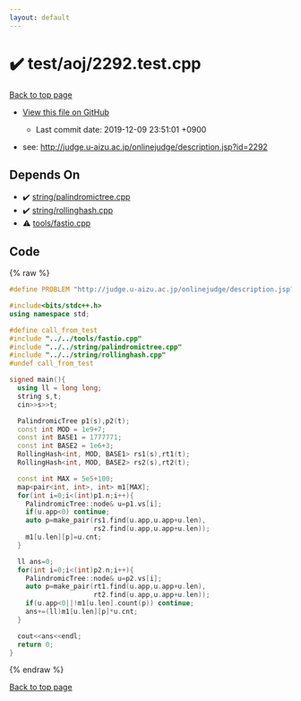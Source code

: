 ```yaml
---
layout: default
---
```


<!-- mathjax config similar to math.stackexchange -->
<script type="text/javascript" async
  src="https://cdnjs.cloudflare.com/ajax/libs/mathjax/2.7.5/MathJax.js?config=TeX-MML-AM_CHTML">
</script>
<script type="text/x-mathjax-config">
  MathJax.Hub.Config({
    TeX: { equationNumbers: { autoNumber: "AMS" }},
    tex2jax: {
      inlineMath: [ ['$','$'] ],
      processEscapes: true
    },
    "HTML-CSS": { matchFontHeight: false },
    displayAlign: "left",
    displayIndent: "2em"
  });
</script>

<script type="text/javascript" src="https://cdnjs.cloudflare.com/ajax/libs/jquery/3.4.1/jquery.min.js"></script>
<script src="https://cdn.jsdelivr.net/npm/jquery-balloon-js@1.1.2/jquery.balloon.min.js" integrity="sha256-ZEYs9VrgAeNuPvs15E39OsyOJaIkXEEt10fzxJ20+2I=" crossorigin="anonymous"></script>
<script type="text/javascript" src="../../../assets/js/copy-button.js"></script>
<link rel="stylesheet" href="../../../assets/css/copy-button.css" />


# :heavy_check_mark: test/aoj/2292.test.cpp
<a href="../../../index.html">Back to top page</a>

* <a href="{{ site.github.repository_url }}/blob/master/test/aoj/2292.test.cpp">View this file on GitHub</a>
    - Last commit date: 2019-12-09 23:51:01 +0900


* see: <a href="http://judge.u-aizu.ac.jp/onlinejudge/description.jsp?id=2292">http://judge.u-aizu.ac.jp/onlinejudge/description.jsp?id=2292</a>


## Depends On
* :heavy_check_mark: <a href="../../../library/string/palindromictree.cpp.html">string/palindromictree.cpp</a>
* :heavy_check_mark: <a href="../../../library/string/rollinghash.cpp.html">string/rollinghash.cpp</a>
* :warning: <a href="../../../library/tools/fastio.cpp.html">tools/fastio.cpp</a>


## Code
{% raw %}
```cpp
#define PROBLEM "http://judge.u-aizu.ac.jp/onlinejudge/description.jsp?id=2292"

#include<bits/stdc++.h>
using namespace std;

#define call_from_test
#include "../../tools/fastio.cpp"
#include "../../string/palindromictree.cpp"
#include "../../string/rollinghash.cpp"
#undef call_from_test

signed main(){
  using ll = long long;
  string s,t;
  cin>>s>>t;

  PalindromicTree p1(s),p2(t);
  const int MOD = 1e9+7;
  const int BASE1 = 1777771;
  const int BASE2 = 1e6+3;
  RollingHash<int, MOD, BASE1> rs1(s),rt1(t);
  RollingHash<int, MOD, BASE2> rs2(s),rt2(t);

  const int MAX = 5e5+100;
  map<pair<int, int>, int> m1[MAX];
  for(int i=0;i<(int)p1.n;i++){
    PalindromicTree::node& u=p1.vs[i];
    if(u.app<0) continue;
    auto p=make_pair(rs1.find(u.app,u.app+u.len),
                     rs2.find(u.app,u.app+u.len));
    m1[u.len][p]=u.cnt;
  }

  ll ans=0;
  for(int i=0;i<(int)p2.n;i++){
    PalindromicTree::node& u=p2.vs[i];
    auto p=make_pair(rt1.find(u.app,u.app+u.len),
                     rt2.find(u.app,u.app+u.len));
    if(u.app<0||!m1[u.len].count(p)) continue;
    ans+=(ll)m1[u.len][p]*u.cnt;
  }

  cout<<ans<<endl;
  return 0;
}

```
{% endraw %}

<a href="../../../index.html">Back to top page</a>


